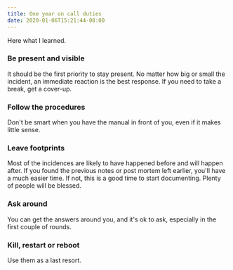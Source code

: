 ```yaml
---
title: One year on call duties
date: 2020-01-06T15:21:44-08:00
---
```

Here what I learned.

### Be present and visible

It should be the first priority to stay present. No matter how big or small the incident, an immediate reaction is the best response. If you need to take a break, get a cover-up.

### Follow the procedures

Don't be smart when you have the manual in front of you, even if it makes little sense.

### Leave footprints

Most of the incidences are likely to have happened before and will happen after. If you found the previous notes or post mortem left earlier, you'll have a much easier time. If not, this is a good time to start documenting. Plenty of people will be blessed.

### Ask around

You can get the answers around you, and it's ok to ask, especially in the first couple of rounds.

### Kill, restart or reboot

Use them as a last resort.